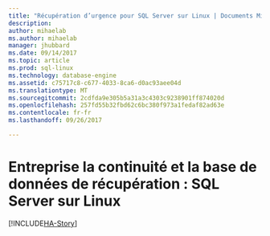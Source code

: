```yaml
---
title: "Récupération d’urgence pour SQL Server sur Linux | Documents Microsoft"
description: 
author: mihaelab
ms.author: mihaelab
manager: jhubbard
ms.date: 09/14/2017
ms.topic: article
ms.prod: sql-linux
ms.technology: database-engine
ms.assetid: c75717c8-c677-4033-8ca6-d0ac93aee04d
ms.translationtype: MT
ms.sourcegitcommit: 2cdfda9e305b5a31a3c4303c9238901ff874020d
ms.openlocfilehash: 257fd55b32fbd62c6bc380f973a1fedaf82ad63e
ms.contentlocale: fr-fr
ms.lasthandoff: 09/26/2017

---
```

# <a name="business-continuity-and-database-recovery---sql-server-on-linux"></a>Entreprise la continuité et la base de données de récupération : SQL Server sur Linux

[!INCLUDE[HA-Story](../includes/sql-server-ha-story.md)]

